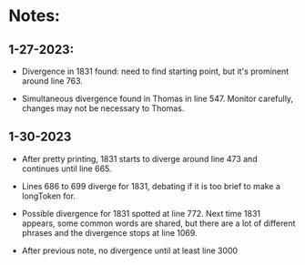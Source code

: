 # Notes:

## 1-27-2023:

* Divergence in 1831 found: need to find starting point, but it's prominent around line 763.

* Simultaneous divergence found in Thomas in line 547. Monitor carefully, changes may not be necessary to Thomas.

## 1-30-2023

* After pretty printing, 1831 starts to diverge around line 473 and continues until line 665. 

* Lines 686 to 699 diverge for 1831, debating if it is too brief to make a longToken for.

* Possible divergence for 1831 spotted at line 772. Next time 1831 appears, some common words are shared, but there are a lot of different phrases and the divergence stops at line 1069.

* After previous note, no divergence until at least line 3000